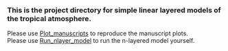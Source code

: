 ### This is the project directory for simple linear layered models of the tropical atmosphere. 
Please use [Plot_manuscripts](https://github.com/ahmedfiaz/linear_layered_model/blob/main/notebooks/Run_nlayer_model.ipynb) to reproduce the manuscript plots.<br>
Please use [Run_nlayer_model](https://github.com/ahmedfiaz/linear_layered_model/blob/main/notebooks/Run_nlayer_model.ipynb) to run the n-layered model yourself.
